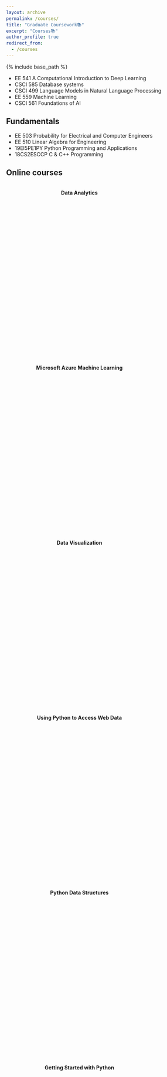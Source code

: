 ```yaml
---
layout: archive
permalink: /courses/
title: "Graduate Coursework📚"
excerpt: "Courses📚"
author_profile: true
redirect_from: 
  - /courses
---
```

{% include base_path %}
<!-- Graduate Coursework:  -->

* EE 541   A Computational Introduction to Deep Learning
* CSCI 585 Database systems
* CSCI 499 Language Models in Natural Language Processing
* EE 559   Machine Learning
* CSCI 561 Foundations of AI

## Fundamentals
* EE 503  Probability for Electrical and Computer Engineers
* EE 510  Linear Algebra for Engineering
* 19EI5PE1PY Python Programming and Applications
* 18CS2ESCCP C & C++ Programming

## Online courses

<div class="course-container">
  <div class="course">
    <p><strong>Data Analytics</strong></p>
    <img src="/images/Google Data Analytics.jpg">
  </div>
  <div class="course">
    <p><strong>Microsoft Azure Machine Learning</strong></p>
    <img src="/images/gluck.png">
  </div>
  <div class="course">
    <p><strong>Data Visualization</strong></p>
    <img src="/images/uiuc_cou.png">
  </div>
  <div class="course">
    <p><strong>Using Python to Access Web Data</strong></p>
    <img src="/images/umich_2.png">
  </div>
  <div class="course">
    <p><strong>Python Data Structures</strong></p>
    <img src="/images/umich_3.png">
  </div>
  <div class="course">
    <p><strong>Getting Started with Python</strong></p>
    <img src="/images/umich_1.png">
  </div>
</div>
<style>
  .course-container {
    display: flex;
    flex-wrap: wrap;
    gap: 10px; /* Adjust as needed for spacing between items */
    width: 100%;
    max-width: 800px;
    margin: 20px auto;
    overflow: hidden;
  }
  .course {
    width: 400px; /* Adjust width as needed */
    margin-bottom: 10px; /* Adjust spacing between items */
    text-align: center; /* Center align text */
  }
  .course img {
    width: 400px;
    height: 400px;
    margin-top: 10px; /* Adjust spacing between image and text */
    opacity: 0;
    transform: translateX(-50px); /* Start further left off-screen */
    transition: opacity 0.6s ease-out, transform 0.6s ease-out;
  }
  .course img.show {
    opacity: 1;
    transform: translateX(0); /* Slide to default position */
  }
</style>
<script>
  document.addEventListener("DOMContentLoaded", function() {
    const images = document.querySelectorAll('.course img'); // Select images within courses
    const observer = new IntersectionObserver(entries => {
      entries.forEach(entry => {
        if (entry.isIntersecting) {
          entry.target.classList.add('show');
        } else {
          entry.target.classList.remove('show');
        }
      });
    });
    images.forEach(image => {
      observer.observe(image);
    });
  });
</script>
